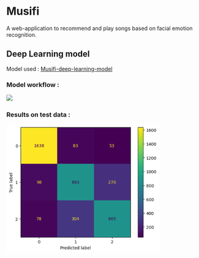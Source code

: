 <h1>Musifi</h1>
A web-application to recommend and play songs based on facial emotion recognition.

<h2>Deep Learning model </h2>
Model used : <a href="https://github.com/codedmachine111/musify-deep-learning-model/blob/important-labels-model/musify_emotion_detection_important_labels.ipynb">Musifi-deep-learning-model</a>
<br>
<h3>Model workflow :</h3>

<img src="https://github.com/codedmachine111/musify/blob/boss/public/musifi-dl-model-wf.png" width=1200></img>

<h3>Results on test data :</h3>
<img src="https://github.com/codedmachine111/musify/blob/boss/public/model-cm.png" width=400></img>
